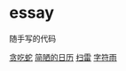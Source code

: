 # essay
随手写的代码


[贪吃蛇](https://caccca.github.io/essay/snake)
[简陋的日历](https://caccca.github.io/essay/canlendar)
[扫雷](https://caccca.github.io/essay/minesSweeper/demo.html)
[字符雨](https://caccca.github.io/essay/minesSweeper/demo.html)
